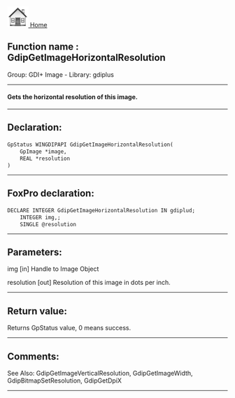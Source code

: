 [<img src="../../images/home.png"> Home ](https://github.com/VFPX/Win32API)  

## Function name : GdipGetImageHorizontalResolution
Group: GDI+ Image - Library: gdiplus    
***  


#### Gets the horizontal resolution of this image.
***  


## Declaration:
```foxpro  
GpStatus WINGDIPAPI GdipGetImageHorizontalResolution(
	GpImage *image,
	REAL *resolution
)  
```  
***  


## FoxPro declaration:
```foxpro  
DECLARE INTEGER GdipGetImageHorizontalResolution IN gdiplud;
	INTEGER img,;
	SINGLE @resolution  
```  
***  


## Parameters:
img
[in] Handle to Image Object

resolution
[out] Resolution of this image in dots per inch.  
***  


## Return value:
Returns GpStatus value, 0 means success.  
***  


## Comments:
See Also: GdipGetImageVerticalResolution, GdipGetImageWidth, GdipBitmapSetResolution, GdipGetDpiX   
  
***  

